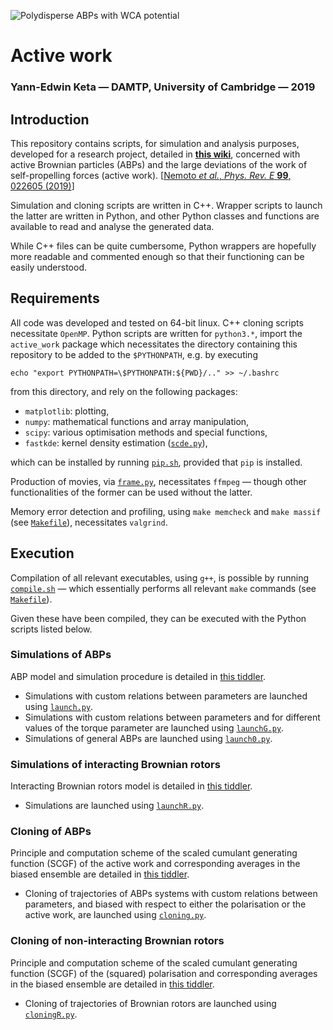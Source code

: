 ![Polydisperse ABPs with WCA potential](https://github.com/yketa/DAMTP_MSC_2019_Wiki/raw/master/Images/header.svg?sanitize=true)

# Active work
### Yann-Edwin Keta — DAMTP, University of Cambridge — 2019

## Introduction

This repository contains scripts, for simulation and analysis purposes, developed for a research project, detailed in **[this wiki](https://yketa.github.io/DAMTP_MSC_2019_Wiki)**, concerned with active Brownian particles (ABPs) and the large deviations of the work of self-propelling forces (active work). [[Nemoto *et al.*, *Phys. Rev. E* **99**, 022605 (2019)](https://link.aps.org/doi/10.1103/PhysRevE.99.022605)]

Simulation and cloning scripts are written in C++. Wrapper scripts to launch the latter are written in Python, and other Python classes and functions are available to read and analyse the generated data.

While C++ files can be quite cumbersome, Python wrappers are hopefully more readable and commented enough so that their functioning can be easily understood.

## Requirements

All code was developed and tested on 64-bit linux. C++ cloning scripts necessitate `OpenMP`. Python scripts are written for `python3.*`, import the `active_work` package which necessitates the directory containing this repository to be added to the `$PYTHONPATH`, e.g. by executing
```
echo "export PYTHONPATH=\$PYTHONPATH:${PWD}/.." >> ~/.bashrc
```
from this directory, and rely on the following packages:

- `matplotlib`: plotting,
- `numpy`: mathematical functions and array manipulation,
- `scipy`: various optimisation methods and special functions,
- `fastkde`: kernel density estimation ([`scde.py`](https://github.com/yketa/active_work/blob/master/scde.py)),

which can be installed by running [`pip.sh`](https://github.com/yketa/active_work/blob/master/pip.sh), provided that `pip` is installed.

Production of movies, via [`frame.py`](https://github.com/yketa/active_work/blob/master/frame.py), necessitates `ffmpeg` — though other functionalities of the former can be used without the latter.

Memory error detection and profiling, using `make memcheck` and `make massif` (see [`Makefile`](https://github.com/yketa/active_work/blob/master/Makefile)), necessitates `valgrind`.

## Execution

Compilation of all relevant executables, using `g++`, is possible by running [`compile.sh`](https://github.com/yketa/active_work/blob/master/compile.sh) — which essentially performs all relevant `make` commands (see [`Makefile`](https://github.com/yketa/active_work/blob/master/Makefile)).

Given these have been compiled, they can be executed with the Python scripts listed below.

### Simulations of ABPs

ABP model and simulation procedure is detailed in [this tiddler](https://yketa.github.io/DAMTP_MSC_2019_Wiki/#Active%20Brownian%20particles).

- Simulations with custom relations between parameters are launched using [`launch.py`](https://github.com/yketa/active_work/blob/master/launch.py).
- Simulations with custom relations between parameters and for different values of the torque parameter are launched using [`launchG.py`](https://github.com/yketa/active_work/blob/master/launchG.py).
- Simulations of general ABPs are launched using [`launch0.py`](https://github.com/yketa/active_work/blob/master/launch0.py).

### Simulations of interacting Brownian rotors

Interacting Brownian rotors model is detailed in [this tiddler](https://yketa.github.io/DAMTP_MSC_2019_Wiki/#N-interacting%20Brownian%20rotors).

- Simulations are launched using [`launchR.py`](https://github.com/yketa/active_work/blob/master/launchR.py).

### Cloning of ABPs

Principle and computation scheme of the scaled cumulant generating function (SCGF) of the active work and corresponding averages in the biased ensemble are detailed in [this tiddler](https://yketa.github.io/DAMTP_MSC_2019_Wiki/#ABP%20cloning%20algorithm).

- Cloning of trajectories of ABPs systems with custom relations between parameters, and biased with respect to either the polarisation or the active work, are launched using [`cloning.py`](https://github.com/yketa/active_work/blob/master/cloning.py).

### Cloning of non-interacting Brownian rotors

Principle and computation scheme of the scaled cumulant generating function (SCGF) of the (squared) polarisation and corresponding averages in the biased ensemble are detailed in [this tiddler](https://yketa.github.io/DAMTP_MSC_2019_Wiki/#Brownian%20rotors%20cloning%20algorithm).

- Cloning of trajectories of Brownian rotors are launched using [`cloningR.py`](https://github.com/yketa/active_work/blob/master/cloningR.py).
